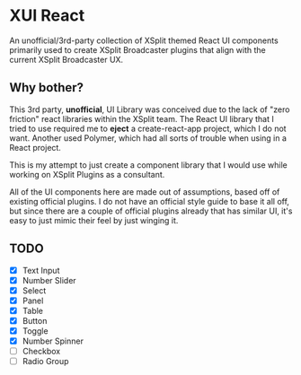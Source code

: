 # XUI React

An unofficial/3rd-party collection of XSplit themed React UI components primarily used to create XSplit Broadcaster plugins
that align with the current XSplit Broadcaster UX.

## Why bother?

This 3rd party, **unofficial**, UI Library was conceived due to the lack of "zero friction" react libraries within the XSplit team.
The React UI library that I tried to use required me to **eject** a create-react-app project, which I do not want. Another used Polymer, which had all sorts of trouble when using in a React project.

This is my attempt to just create a component library that I would use while working on XSplit Plugins as a consultant.

All of the UI components here are made out of assumptions, based off of existing official plugins. I do not have an official
style guide to base it all off, but since there are a couple of official plugins already that has similar UI, it's easy to
just mimic their feel by just winging it.

## TODO

- [x] Text Input
- [x] Number Slider
- [x] Select
- [x] Panel
- [x] Table
- [x] Button
- [x] Toggle
- [x] Number Spinner
- [ ] Checkbox
- [ ] Radio Group

